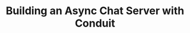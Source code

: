 ---
title: Building an Async Chat Server with Conduit
url: https://www.fpcomplete.com/user/joehillen/building-an-async-chat-server-with-conduit
authors:
- Joe Hillenbrand
type: article
tags:
- concurrency
libraries:
- conduit
doHaskell-type: extended example
dohaskell-year: 2014
---
